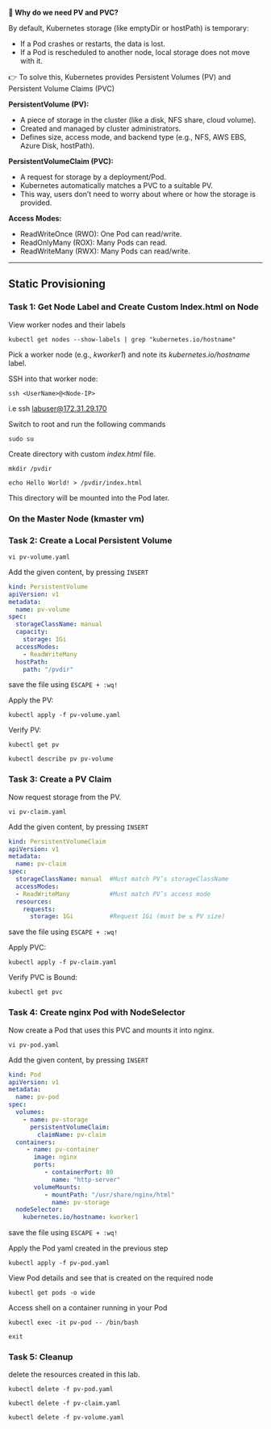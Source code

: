 **🔹 Why do we need PV and PVC?**

By default, Kubernetes storage (like emptyDir or hostPath) is temporary:

* If a Pod crashes or restarts, the data is lost.
* If a Pod is rescheduled to another node, local storage does not move with it.

👉 To solve this, Kubernetes provides Persistent Volumes (PV) and Persistent Volume Claims (PVC)

**PersistentVolume (PV):**

* A piece of storage in the cluster (like a disk, NFS share, cloud volume).
* Created and managed by cluster administrators.
* Defines size, access mode, and backend type (e.g., NFS, AWS EBS, Azure Disk, hostPath).



**PersistentVolumeClaim (PVC):**

* A request for storage by a deployment/Pod.
* Kubernetes automatically matches a PVC to a suitable PV.
* This way, users don’t need to worry about where or how the storage is provided.

**Access Modes:**

* ReadWriteOnce (RWO): One Pod can read/write.
* ReadOnlyMany (ROX): Many Pods can read.
* ReadWriteMany (RWX): Many Pods can read/write.

----------------------------------------------------------------------------------------------------------------------------------------
## Static Provisioning

### Task 1: Get Node Label and Create Custom Index.html on Node
View worker nodes and their labels
```
kubectl get nodes --show-labels | grep "kubernetes.io/hostname"
```
Pick a worker node (e.g., *kworker1*) and note its *kubernetes.io/hostname* label.

SSH into that worker node: 
```
ssh <UserName>@<Node-IP>
```
i.e ssh labuser@172.31.29.170


Switch to root and run the following commands
```
sudo su
```
Create directory with custom *index.html* file.
```
mkdir /pvdir
```
```
echo Hello World! > /pvdir/index.html
```
This directory will be mounted into the Pod later.

### On the Master Node (kmaster vm)
### Task 2: Create a Local Persistent Volume
```
vi pv-volume.yaml
```

Add the given content, by pressing `INSERT`

```yaml
kind: PersistentVolume
apiVersion: v1
metadata:
  name: pv-volume
spec:
  storageClassName: manual
  capacity:
    storage: 1Gi
  accessModes:
    - ReadWriteMany
  hostPath:
    path: "/pvdir"
```
save the file using `ESCAPE + :wq!`

Apply the PV:
```
kubectl apply -f pv-volume.yaml
```
Verify PV:
```
kubectl get pv
```
```
kubectl describe pv pv-volume
```

### Task 3: Create a PV Claim
Now request storage from the PV.
```
vi pv-claim.yaml
```
Add the given content, by pressing `INSERT`

```yaml
kind: PersistentVolumeClaim
apiVersion: v1
metadata:
  name: pv-claim
spec:
  storageClassName: manual  #Must match PV’s storageClassName
  accessModes:
  - ReadWriteMany           #Must match PV’s access mode
  resources:
    requests:
      storage: 1Gi          #Request 1Gi (must be ≤ PV size)
```
save the file using `ESCAPE + :wq!`

Apply PVC:
```
kubectl apply -f pv-claim.yaml
```

Verify PVC is Bound:
```
kubectl get pvc
```

### Task 4: Create nginx Pod with NodeSelector
Now create a Pod that uses this PVC and mounts it into nginx.
```
vi pv-pod.yaml
```

Add the given content, by pressing `INSERT`

```yaml
kind: Pod
apiVersion: v1
metadata:
  name: pv-pod
spec:
  volumes:
    - name: pv-storage
      persistentVolumeClaim:
        claimName: pv-claim
  containers:
     - name: pv-container
       image: nginx
       ports:
          - containerPort: 80
            name: "http-server"
       volumeMounts:
          - mountPath: "/usr/share/nginx/html"
            name: pv-storage
  nodeSelector:
    kubernetes.io/hostname: kworker1
```
save the file using `ESCAPE + :wq!`


Apply the Pod yaml created in the previous step
```
kubectl apply -f pv-pod.yaml
```
View Pod details and see that is created on the required node
```
kubectl get pods -o wide
```
Access shell on a container running in your Pod
```
kubectl exec -it pv-pod -- /bin/bash
```
```
exit
```

### Task 5: Cleanup
delete the resources created in this lab.
```
kubectl delete -f pv-pod.yaml
```
```
kubectl delete -f pv-claim.yaml
```
```
kubectl delete -f pv-volume.yaml
```

